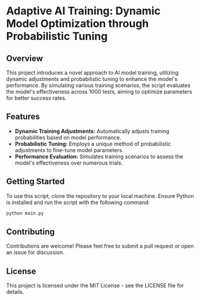 # Adaptive AI Training: Dynamic Model Optimization through Probabilistic Tuning

## Overview
This project introduces a novel approach to AI model training, utilizing dynamic adjustments and probabilistic tuning to enhance the model's performance. By simulating various training scenarios, the script evaluates the model's effectiveness across 1000 tests, aiming to optimize parameters for better success rates.

## Features
- **Dynamic Training Adjustments:** Automatically adjusts training probabilities based on model performance.
- **Probabilistic Tuning:** Employs a unique method of probabilistic adjustments to fine-tune model parameters.
- **Performance Evaluation:** Simulates training scenarios to assess the model's effectiveness over numerous trials.

## Getting Started
To use this script, clone the repository to your local machine. Ensure Python is installed and run the script with the following command:
```bash
python main.py
```

## Contributing
Contributions are welcome! Please feel free to submit a pull request or open an issue for discussion.

## License
This project is licensed under the MIT License - see the LICENSE file for details.
